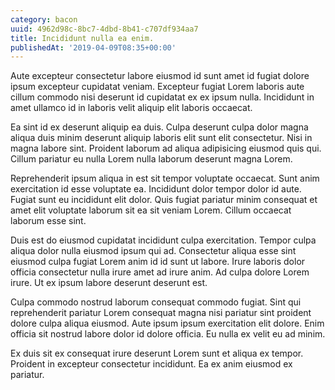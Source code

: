 ```yaml
---
category: bacon
uuid: 4962d98c-8bc7-4dbd-8b41-c707df934aa7
title: Incididunt nulla ea enim.
publishedAt: '2019-04-09T08:35+00:00'
---
```


Aute excepteur consectetur labore eiusmod id sunt amet id fugiat dolore ipsum excepteur cupidatat veniam. Excepteur fugiat Lorem laboris aute cillum commodo nisi deserunt id cupidatat ex ex ipsum nulla. Incididunt in amet ullamco id in laboris velit aliquip elit laboris occaecat.

Ea sint id ex deserunt aliquip ea duis. Culpa deserunt culpa dolor magna aliqua duis minim deserunt aliquip laboris elit sunt elit consectetur. Nisi in magna labore sint. Proident laborum ad aliqua adipisicing eiusmod quis qui. Cillum pariatur eu nulla Lorem nulla laborum deserunt magna Lorem.

Reprehenderit ipsum aliqua in est sit tempor voluptate occaecat. Sunt anim exercitation id esse voluptate ea. Incididunt dolor tempor dolor id aute. Fugiat sunt eu incididunt elit dolor. Quis fugiat pariatur minim consequat et amet elit voluptate laborum sit ea sit veniam Lorem. Cillum occaecat laborum esse sint.

Duis est do eiusmod cupidatat incididunt culpa exercitation. Tempor culpa aliqua dolor nulla eiusmod ipsum qui ad. Consectetur aliqua esse sint eiusmod culpa fugiat Lorem anim id id sunt ut labore. Irure laboris dolor officia consectetur nulla irure amet ad irure anim. Ad culpa dolore Lorem irure. Ut ex ipsum labore deserunt deserunt est.

Culpa commodo nostrud laborum consequat commodo fugiat. Sint qui reprehenderit pariatur Lorem consequat magna nisi pariatur sint proident dolore culpa aliqua eiusmod. Aute ipsum ipsum exercitation elit dolore. Enim officia sit nostrud labore dolor id dolore officia. Eu nulla ex velit eu ad minim.

Ex duis sit ex consequat irure deserunt Lorem sunt et aliqua ex tempor. Proident in excepteur consectetur incididunt. Ea ex anim eiusmod ex pariatur.
